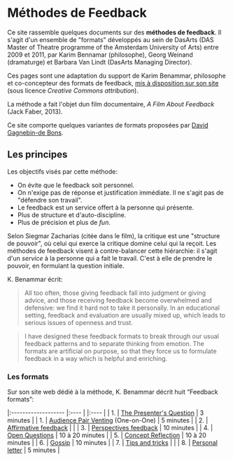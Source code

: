 # Méthodes de Feedback

Ce site rassemble quelques documents sur des **méthodes de feedback**. Il s'agit d'un ensemble de "formats" développés au sein de DasArts (DAS Master of Theatre programme of the Amsterdam University of Arts) entre 2009 et 2011, par Karim Bennamar (philosophe), Georg Weinand (dramaturge) et Barbara Van Lindt (DasArts Managing Director).

Ces pages sont une adaptation du support de Karim Benammar, philosophe et co-concepteur des formats de feedback, [mis à disposition sur son site](https://philosophy.teachable.com/p/learning-from-feedback) (sous licence *Creative Commons attribution*).

La méthode a fait l'objet dun film documentaire, *A Film About Feedback* (Jack Faber, 2013).

Ce site comporte quelques variantes de formats proposées par [David Gagnebin-de Bons](https://davidg.ch/).

## Les principes

Les objectifs visés par cette méthode:

- On évite que le feedback soit personnel.
- On n'exige pas de réponse et justification immédiate. Il ne s'agit pas de "défendre son travail".
- Le feedback est un service offert à la personne qui présente.
- Plus de structure et d'auto-discipline.
- Plus de précision et plus de *fun*.

Selon Siegmar Zacharias (citée dans le film), la critique est une "structure de pouvoir", où celui qui exerce la critique domine celui qui la reçoit. Les méthodes de feedback visent à contre-balancer cette hiérarchie: il s'agit d'un *service* à la personne qui a fait le travail. C'est à elle de prendre le pouvoir, en formulant la question initiale.

K. Benammar écrit: 

> All too often, those giving feedback fall into judgment or giving advice, and those receiving feedback become overwhelmed and defensive: we find it hard not to take it personally. In an educational setting, feedback and evaluation are usually mixed up, which leads to serious issues of openness and trust.

> I have designed these feedback formats to break through our usual feedback patterns and to separate thinking from emotion. The formats are artificial on purpose, so that they force us to formulate feedback in a way which is helpful and enriching.

### Les formats

Sur son site web dédié à la méthode, K. Benammar décrit huit “Feedback formats”:

|:------------------- |:---- | |:---- |
| 1. | [The Presenter's Question](presenters-question.html)  | 3 minutes |
| 1. | [Audience Pair Venting](audience-pair-venting.html) (One-on-One)  | 5 minutes |
| 2. | [Affirmative feedback](affirmative-feedback.html)  | |
| 3. | [Perspectives feedback](perspectives-feedback.html)  | 10 minutes |
| 4. | [Open Questions](open-questions.html)  | 10 à 20 minutes |
| 5. | [Concept Reflection](concept-reflection.html)  | 10 à 20 minutes |
| 6. | [Gossip](gossip.html) | 10 minutes |
| 7. | [Tips and tricks](tips-and-tricks)  | |
| 8. | [Personal letter](personal-letter.html) | 5 minutes |

